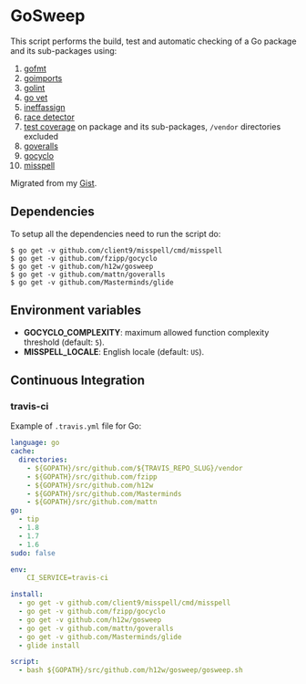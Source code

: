 # GoSweep

This script performs the build, test and automatic checking of a Go package and its sub-packages using:

1. [gofmt][gofmt]
2. [goimports][goimports]
3. [golint][golint]
4. [go vet][go_vet]
5. [ineffassign][ineffassign]
6. [race detector][race_detector]
7. [test coverage][test_coverage] on package and its sub-packages, `/vendor` directories excluded
8. [goveralls][goveralls]
9. [gocyclo][gocyclo]
10. [misspell][misspell]

Migrated from my [Gist](https://gist.github.com/hailiang/0f22736320abe6be71ce).


## Dependencies

To setup all the dependencies need to run the script do:
```
$ go get -v github.com/client9/misspell/cmd/misspell
$ go get -v github.com/fzipp/gocyclo
$ go get -v github.com/h12w/gosweep
$ go get -v github.com/mattn/goveralls
$ go get -v github.com/Masterminds/glide
```


## Environment variables

- **GOCYCLO_COMPLEXITY**: maximum allowed function complexity threshold (default: `5`).
- **MISSPELL_LOCALE**: English locale (default: `US`).


## Continuous Integration

### travis-ci

Example of `.travis.yml` file for Go:

```yaml
language: go
cache:
  directories:
    - ${GOPATH}/src/github.com/${TRAVIS_REPO_SLUG}/vendor
    - ${GOPATH}/src/github.com/fzipp
    - ${GOPATH}/src/github.com/h12w
    - ${GOPATH}/src/github.com/Masterminds
    - ${GOPATH}/src/github.com/mattn
go:
  - tip
  - 1.8
  - 1.7
  - 1.6
sudo: false

env:
    CI_SERVICE=travis-ci

install:
  - go get -v github.com/client9/misspell/cmd/misspell
  - go get -v github.com/fzipp/gocyclo
  - go get -v github.com/h12w/gosweep
  - go get -v github.com/mattn/goveralls
  - go get -v github.com/Masterminds/glide
  - glide install

script:
  - bash ${GOPATH}/src/github.com/h12w/gosweep/gosweep.sh
```


[go_vet]:	http://golang.org/cmd/vet	"go vet"
[gocyclo]:  https://github.com/fzipp/gocyclo  "gocyclo"
[gofmt]:	http://golang.org/cmd/gofmt/	"gofmt"
[goimports]:	https://godoc.org/golang.org/x/tools/cmd/goimports	"golang.org/x/tools/cmd/goimports"
[golint]:	https://github.com/golang/lint	"golang/lint"
[goveralls]:	https://github.com/mattn/goveralls	"mattn/goveralls"
[ineffassign]: https://github.com/gordonklaus/ineffassign "ineffassign"
[misspell]: https://github.com/client9/misspell "misspell"
[race_detector]:	http://blog.golang.org/race-detector	"race detector"
[test_coverage]:	http://blog.golang.org/cover	"test coverage"
